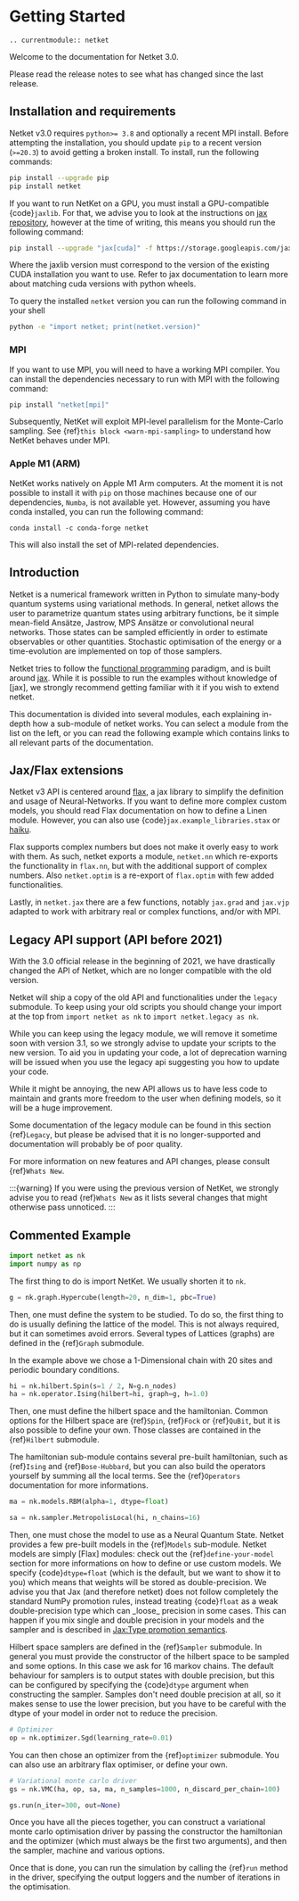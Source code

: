 # Getting Started

```{eval-rst}
.. currentmodule:: netket
```

Welcome to the documentation for Netket 3.0.

Please read the release notes to see what has changed since the last release.

## Installation and requirements

Netket v3.0 requires `python>= 3.8` and optionally a recent MPI install.
Before attempting the installation, you should update `pip` to a recent version (`>=20.3`) to avoid getting a broken install.
To install, run the following commands:

```bash
pip install --upgrade pip
pip install netket
```

If you want to run NetKet on a GPU, you must install a GPU-compatible {code}`jaxlib`. For that, we advise you to
look at the instructions on [jax repository](https://github.com/google/jax#pip-installation), however at the time
of writing, this means you should run the following command:

```bash
pip install --upgrade "jax[cuda]" -f https://storage.googleapis.com/jax-releases/jax_releases.html
```

Where the jaxlib version must correspond to the version of the existing CUDA installation you want to use. Refer to jax
documentation to learn more about matching cuda versions with python wheels.

To query the installed `netket` version you can run the following command in your shell

```bash
python -e "import netket; print(netket.version)"
```

### MPI

If you want to use MPI, you will need to have a working MPI compiler. You can install the
dependencies necessary to run with MPI with the following command:

```bash
pip install "netket[mpi]"
```

Subsequently, NetKet will exploit MPI-level parallelism for the Monte-Carlo sampling.
See {ref}`this block <warn-mpi-sampling>` to understand how NetKet behaves under MPI.

### Apple M1 (ARM)

NetKet works natively on Apple M1 Arm computers. 
At the moment it is not possible to install it with `pip` on those machines because one of our dependencies, `Numba`, is not available yet. 
However, assuming you have conda installed, you can run the following command:

```
conda install -c conda-forge netket
```

This will also install the set of MPI-related dependencies.


## Introduction

Netket is a numerical framework written in Python to simulate many-body quantum systems using
variational methods. In general, netket allows the user to parametrize quantum states using
arbitrary functions, be it simple mean-field Ansätze, Jastrow, MPS Ansätze or convolutional
neural networks.
Those states can be sampled efficiently in order to estimate observables or other quantities.
Stochastic optimisation of the energy or a time-evolution are implemented on top of those samplers.

Netket tries to follow the [functional programming](https://en.wikipedia.org/wiki/Functional_programming) paradigm,
and is built around [jax](https://en.wikipedia.org/wiki/Functional_programming). While it is possible
to run the examples without knowledge of [jax], we strongly recommend getting familiar with it if you
wish to extend netket.

This documentation is divided into several modules, each explaining in-depth how a sub-module of netket works.
You can select a module from the list on the left, or you can read the following example which contains links
to all relevant parts of the documentation.

## Jax/Flax extensions

Netket v3 API is centered around [flax](https://flax.readthedocs.io), a jax library to simplify the definition and
usage of Neural-Networks.
If you want to define more complex custom models, you should read Flax documentation on how to define a Linen module.
However, you can also use {code}`jax.example_libraries.stax` or [haiku](https://github.com/deepmind/dm-haiku).

Flax supports complex numbers but does not make it overly easy to work with them.
As such, netket exports a module, `netket.nn` which re-exports the functionality in `flax.nn`, but
with the additional support of complex numbers.
Also `netket.optim` is a re-export of `flax.optim` with few added functionalities.

Lastly, in `netket.jax` there are a few functions, notably `jax.grad` and `jax.vjp` adapted to work with arbitrary real or complex functions, and/or with MPI.

## Legacy API support (API before 2021)

With the 3.0 official release in the beginning of 2021, we have drastically
changed the API of Netket, which are no longer compatible with the old version.

Netket will ship a copy of the old API and functionalities under the `legacy`
submodule. To keep using your old scripts you should change your import at the top
from `import netket as nk` to `import netket.legacy as nk`.

While you can keep using the legacy module, we will remove it sometime soon with
version 3.1, so we strongly advise to update your scripts to the new version.
To aid you in updating your code, a lot of deprecation warning will be issued when
you use the legacy api suggesting you how to update your code.

While it might be annoying, the new API allows us to have less code to maintain
and grants more freedom to the user when defining models, so it will be a huge
improvement.

Some documentation of the legacy module can be found in this section {ref}`Legacy`,
but please be advised that it is no longer-supported and documentation will
probably be of poor quality.

For more information on new features and API changes, please consult {ref}`Whats New`.

:::{warning}
If you were using the previous version of NetKet, we strongly advise you to read
{ref}`Whats New` as it lists several changes that might otherwise pass unnoticed.
:::

## Commented Example

```python
import netket as nk
import numpy as np
```

The first thing to do is import NetKet. We usually shorten it to `nk`.

```python
g = nk.graph.Hypercube(length=20, n_dim=1, pbc=True)
```

Then, one must define the system to be studied. To do so, the first
thing to do is usually defining the lattice of the model. This is not
always required, but it can sometimes avoid errors.
Several types of Lattices (graphs) are defined in the {ref}`Graph`
submodule.

In the example above we chose a 1-Dimensional chain with 20 sites and
periodic boundary conditions.

```python
hi = nk.hilbert.Spin(s=1 / 2, N=g.n_nodes)
ha = nk.operator.Ising(hilbert=hi, graph=g, h=1.0)
```

Then, one must define the hilbert space and the hamiltonian. Common options
for the Hilbert space are {ref}`Spin`,  {ref}`Fock` or {ref}`QuBit`, but it is
also possible to define your own. Those classes are contained in the {ref}`Hilbert`
submodule.

The hamiltonian sub-module contains several pre-built hamiltonian, such as
{ref}`Ising` and {ref}`Bose-Hubbard`, but you can also build the operators
yourself by summing all the local terms. See the {ref}`Operators` documentation
for more informations.

```python
ma = nk.models.RBM(alpha=1, dtype=float)

sa = nk.sampler.MetropolisLocal(hi, n_chains=16)
```

Then, one must chose the model to use as a Neural Quantum State. Netket provides
a few pre-built models in the {ref}`Models` sub-module.
Netket models are simply [Flax] modules: check out the {ref}`define-your-model`
section for more informations on how to define or use custom models.
We specify {code}`dtype=float` (which is the default, but we want to show
it to you) which means that weights will be stored as double-precision.
We advise you that Jax (and therefore netket) does not follow completely the standard NumPy
promotion rules, instead treating {code}`float` as a weak double-precision type
which can \_loose\_ precision in some cases.
This can happen if you mix single and double precision in your models and the sampler and
is described in [Jax:Type promotion semantics](https://jax.readthedocs.io/en/latest/type_promotion.html).

Hilbert space samplers are defined in the {ref}`Sampler` submodule. In general
you must provide the constructor of the hilbert space to be sampled and some options.
In this case we ask for 16 markov chains.
The default behaviour for samplers is to output states with double precision, but
this can be configured by specifying the {code}`dtype` argument when constructing the
sampler.
Samples don't need double precision at all, so it makes sense to use the lower
precision, but you have to be careful with the dtype of your model in order
not to reduce the precision.

```python
# Optimizer
op = nk.optimizer.Sgd(learning_rate=0.01)
```

You can then chose an optimizer from the {ref}`optimizer` submodule. You can also
use an arbitrary flax optimiser, or define your own.

```python
# Variational monte carlo driver
gs = nk.VMC(ha, op, sa, ma, n_samples=1000, n_discard_per_chain=100)

gs.run(n_iter=300, out=None)
```

Once you have all the pieces together, you can construct a variational monte
carlo optimisation driver by passing the constructor the hamiltonian and the
optimizer (which must always be the first two arguments), and then the
sampler, machine and various options.

Once that is done, you can run the simulation by calling the {ref}`run` method
in the driver, specifying the output loggers and the number of iterations in
the optimisation.
